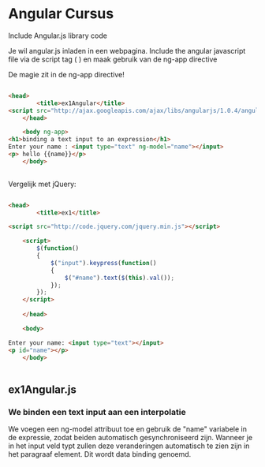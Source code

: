 # Angular Cursus

Include Angular.js library code

Je wil angular.js inladen in een webpagina.
Include the angular javascript file via de script tag (<script src="http://code.jquery.com/jquery.min.js"></script>
) en maak gebruik van de ng-app directive

De magie zit in de ng-app directive!

```html

<head>
		<title>ex1Angular</title>
<script src="http://ajax.googleapis.com/ajax/libs/angularjs/1.0.4/angular.js"></script>
	</head>

	<body ng-app>
<h1>binding a text input to an expression</h1>
Enter your name : <input type="text" ng-model="name"></input>
<p> hello {{name}}</p>
	</body>
	
```


Vergelijk met jQuery:

```html

<head>
		<title>ex1</title>

<script src="http://code.jquery.com/jquery.min.js"></script>

	<script>
		$(function()
		{
			$("input").keypress(function()
			{
				$("#name").text($(this).val());
			});
		});
	</script>
	
	</head>

	<body>

Enter your name: <input type="text"></input>
<p id="name"></p>
	</body>
	

```

## ex1Angular.js
### We binden een text input aan een interpolatie

We voegen een ng-model attribuut toe en gebruik de "name" variabele in de expressie, zodat beiden automatisch gesynchroniseerd zijn.
Wanneer je in het input veld typt zullen deze veranderingen automatisch te zien zijn in het paragraaf element. Dit wordt data binding genoemd.

